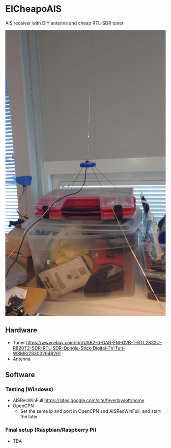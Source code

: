 # ElCheapoAIS
AIS receiver with DIY antenna and cheap RTL-SDR tuner 

![](IMG_20180815_103124.jpg)

## Hardware
* Tuner https://www.ebay.com/itm/USB2-0-DAB-FM-DVB-T-RTL2832U-R820T2-SDR-RTL-SDR-Dongle-Stick-Digital-TV-Tun-W8M8/283032648261
* Antenna

## Software

### Testing (Windows)
* AISRecWinFull https://sites.google.com/site/feverlaysoft/home
* OpenCPN
    * Set the same ip and port in OpenCPN and AISRecWinFull, and start the later

### Final setup (Raspbian/Raspberry Pi)
* TBA
